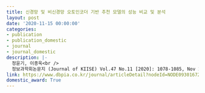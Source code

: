 ```yaml
---
title: 신경망 및 비신경망 오토인코더 기반 추천 모델의 성능 비교 및 분석
layout: post
date: '2020-11-15 00:00:00'
categories:
- publication
- publication_domestic
- journal
- journal_domestic
description: |-
  정윤기, 이종욱<br />
  정보과학회논문지 (Journal of KIISE) Vol.47 No.11 [2020]: 1078-1085, Nov 2020
link: https://www.dbpia.co.kr/journal/articleDetail?nodeId=NODE09301672
domestic_award: True
---
```


